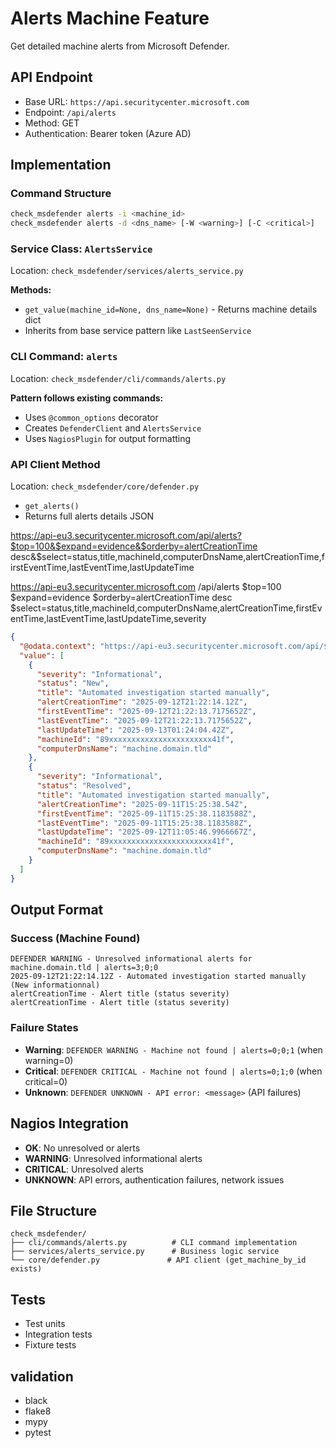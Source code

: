 # Alerts Machine Feature

Get detailed machine alerts from Microsoft Defender.

## API Endpoint
- Base URL: `https://api.securitycenter.microsoft.com`
- Endpoint: `/api/alerts`
- Method: GET
- Authentication: Bearer token (Azure AD)

## Implementation

### Command Structure
```bash
check_msdefender alerts -i <machine_id>
check_msdefender alerts -d <dns_name> [-W <warning>] [-C <critical>]
```

### Service Class: `AlertsService`
Location: `check_msdefender/services/alerts_service.py`

**Methods:**
- `get_value(machine_id=None, dns_name=None)` - Returns machine details dict
- Inherits from base service pattern like `LastSeenService`

### CLI Command: `alerts`
Location: `check_msdefender/cli/commands/alerts.py`

**Pattern follows existing commands:**
- Uses `@common_options` decorator
- Creates `DefenderClient` and `AlertsService`
- Uses `NagiosPlugin` for output formatting

### API Client Method
Location: `check_msdefender/core/defender.py`
- `get_alerts()`
- Returns full alerts details JSON

https://api-eu3.securitycenter.microsoft.com/api/alerts?$top=100&$expand=evidence&$orderby=alertCreationTime desc&$select=status,title,machineId,computerDnsName,alertCreationTime,firstEventTime,lastEventTime,lastUpdateTime

https://api-eu3.securitycenter.microsoft.com
/api/alerts
$top=100
$expand=evidence
$orderby=alertCreationTime desc
$select=status,title,machineId,computerDnsName,alertCreationTime,firstEventTime,lastEventTime,lastUpdateTime,severity

```json
{
  "@odata.context": "https://api-eu3.securitycenter.microsoft.com/api/$metadata#Alerts(status,title,machineId,computerDnsName,alertCreationTime,firstEventTime,lastEventTime,lastUpdateTime,severity)",
  "value": [
    {
      "severity": "Informational",
      "status": "New",
      "title": "Automated investigation started manually",
      "alertCreationTime": "2025-09-12T21:22:14.12Z",
      "firstEventTime": "2025-09-12T21:22:13.7175652Z",
      "lastEventTime": "2025-09-12T21:22:13.7175652Z",
      "lastUpdateTime": "2025-09-13T01:24:04.42Z",
      "machineId": "89xxxxxxxxxxxxxxxxxxxxxxx41f",
      "computerDnsName": "machine.domain.tld"
    },
    {
      "severity": "Informational",
      "status": "Resolved",
      "title": "Automated investigation started manually",
      "alertCreationTime": "2025-09-11T15:25:38.54Z",
      "firstEventTime": "2025-09-11T15:25:38.1183588Z",
      "lastEventTime": "2025-09-11T15:25:38.1183588Z",
      "lastUpdateTime": "2025-09-12T11:05:46.9966667Z",
      "machineId": "89xxxxxxxxxxxxxxxxxxxxxxx41f",
      "computerDnsName": "machine.domain.tld"
    }
  ]
}
```

## Output Format

### Success (Machine Found)
```
DEFENDER WARNING - Unresolved informational alerts for machine.domain.tld | alerts=3;0;0
2025-09-12T21:22:14.12Z - Automated investigation started manually (New informationnal)
alertCreationTime - Alert title (status severity)
alertCreationTime - Alert title (status severity)
```

### Failure States
- **Warning**: `DEFENDER WARNING - Machine not found | alerts=0;0;1` (when warning=0)
- **Critical**: `DEFENDER CRITICAL - Machine not found | alerts=0;1;0` (when critical=0)
- **Unknown**: `DEFENDER UNKNOWN - API error: <message>` (API failures)

## Nagios Integration
- **OK**: No unresolved or alerts
- **WARNING**: Unresolved informational alerts 
- **CRITICAL**: Unresolved alerts
- **UNKNOWN**: API errors, authentication failures, network issues

## File Structure
```
check_msdefender/
├── cli/commands/alerts.py          # CLI command implementation
├── services/alerts_service.py      # Business logic service
└── core/defender.py               # API client (get_machine_by_id exists)
```

## Tests
- Test units
- Integration tests
- Fixture tests

## validation
- black
- flake8
- mypy
- pytest
